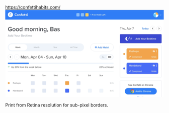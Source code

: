 
https://confettihabits.com/
![confetti](confetti.png)

Print from Retina resolution for sub-pixel borders.